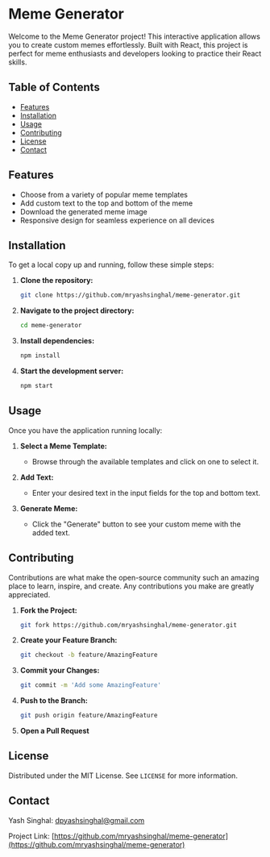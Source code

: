 # Meme Generator

Welcome to the Meme Generator project! This interactive application allows you to create custom memes effortlessly. Built with React, this project is perfect for meme enthusiasts and developers looking to practice their React skills.

## Table of Contents
- [Features](#features)
- [Installation](#installation)
- [Usage](#usage)
- [Contributing](#contributing)
- [License](#license)
- [Contact](#contact)

## Features
- Choose from a variety of popular meme templates
- Add custom text to the top and bottom of the meme
- Download the generated meme image
- Responsive design for seamless experience on all devices

## Installation
To get a local copy up and running, follow these simple steps:

1. **Clone the repository:**
    ```sh
    git clone https://github.com/mryashsinghal/meme-generator.git
    ```
2. **Navigate to the project directory:**
    ```sh
    cd meme-generator
    ```
3. **Install dependencies:**
    ```sh
    npm install
    ```
4. **Start the development server:**
    ```sh
    npm start
    ```

## Usage
Once you have the application running locally:

1. **Select a Meme Template:**
    - Browse through the available templates and click on one to select it.

2. **Add Text:**
    - Enter your desired text in the input fields for the top and bottom text.

3. **Generate Meme:**
    - Click the "Generate" button to see your custom meme with the added text.


## Contributing
Contributions are what make the open-source community such an amazing place to learn, inspire, and create. Any contributions you make are greatly appreciated.

1. **Fork the Project:**
    ```sh
    git fork https://github.com/mryashsinghal/meme-generator.git
    ```
2. **Create your Feature Branch:**
    ```sh
    git checkout -b feature/AmazingFeature
    ```
3. **Commit your Changes:**
    ```sh
    git commit -m 'Add some AmazingFeature'
    ```
4. **Push to the Branch:**
    ```sh
    git push origin feature/AmazingFeature
    ```
5. **Open a Pull Request**

## License
Distributed under the MIT License. See `LICENSE` for more information.

## Contact
Yash Singhal: dpyashsinghal@gmail.com 

Project Link: [https://github.com/mryashsinghal/meme-generator](https://github.com/mryashsinghal/meme-generator)
